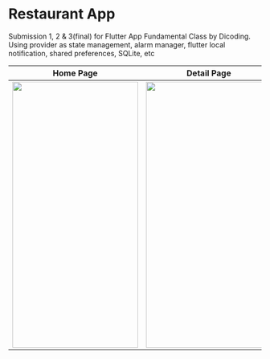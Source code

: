 # Restaurant App

Submission 1, 2 & 3(final) for Flutter App Fundamental Class by Dicoding. Using provider as state management, alarm manager, flutter local notification, shared preferences, SQLite, etc

| Home Page | Detail Page | Add Review | 
| :------: | :------: | :------: 
| <img src="https://user-images.githubusercontent.com/49003404/130382732-6fc8eadc-48dd-4bd3-8f6d-fdbc8e2e57a5.png" width="250" height="530"/>   | <img src="https://user-images.githubusercontent.com/49003404/130382756-fed03728-167d-4751-a830-0924df87be1e.png" width="250" height="530"/>    | <img src="https://user-images.githubusercontent.com/49003404/130382930-95115bae-3ae0-4470-871f-c57368078dd4.png" width="250" height="530"/> |
